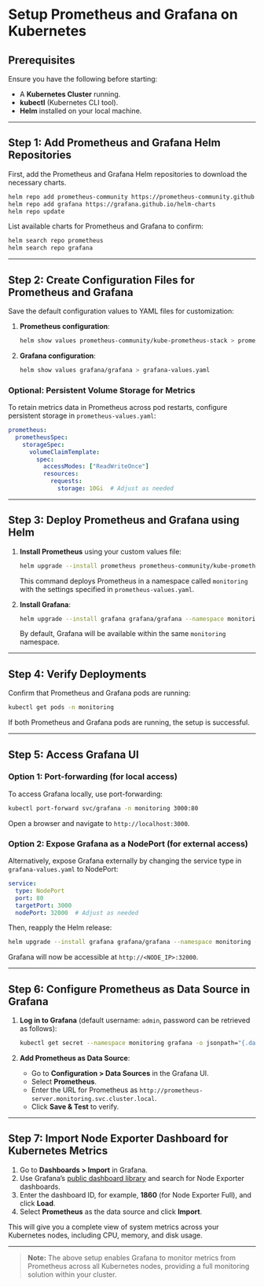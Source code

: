 # Setup Prometheus and Grafana on Kubernetes

## Prerequisites

Ensure you have the following before starting:

- A **Kubernetes Cluster** running.
- **kubectl** (Kubernetes CLI tool).
- **Helm** installed on your local machine.

---

## Step 1: Add Prometheus and Grafana Helm Repositories

First, add the Prometheus and Grafana Helm repositories to download the necessary charts.

```bash
helm repo add prometheus-community https://prometheus-community.github.io/helm-charts
helm repo add grafana https://grafana.github.io/helm-charts
helm repo update
```

List available charts for Prometheus and Grafana to confirm:

```bash
helm search repo prometheus
helm search repo grafana
```

---

## Step 2: Create Configuration Files for Prometheus and Grafana

Save the default configuration values to YAML files for customization:

1. **Prometheus configuration**:
   ```bash
   helm show values prometheus-community/kube-prometheus-stack > prometheus-values.yaml
   ```

2. **Grafana configuration**:
   ```bash
   helm show values grafana/grafana > grafana-values.yaml
   ```

### Optional: Persistent Volume Storage for Metrics

To retain metrics data in Prometheus across pod restarts, configure persistent storage in `prometheus-values.yaml`:

```yaml
prometheus:
  prometheusSpec:
    storageSpec:
      volumeClaimTemplate:
        spec:
          accessModes: ["ReadWriteOnce"]
          resources:
            requests:
              storage: 10Gi  # Adjust as needed
```

---

## Step 3: Deploy Prometheus and Grafana using Helm

1. **Install Prometheus** using your custom values file:

   ```bash
   helm upgrade --install prometheus prometheus-community/kube-prometheus-stack --namespace monitoring --create-namespace --values prometheus-values.yaml
   ```

   This command deploys Prometheus in a namespace called `monitoring` with the settings specified in `prometheus-values.yaml`.

2. **Install Grafana**:

   ```bash
   helm upgrade --install grafana grafana/grafana --namespace monitoring --values grafana-values.yaml
   ```

   By default, Grafana will be available within the same `monitoring` namespace.

---

## Step 4: Verify Deployments

Confirm that Prometheus and Grafana pods are running:

```bash
kubectl get pods -n monitoring
```

If both Prometheus and Grafana pods are running, the setup is successful.

---

## Step 5: Access Grafana UI

### Option 1: Port-forwarding (for local access)

To access Grafana locally, use port-forwarding:

```bash
kubectl port-forward svc/grafana -n monitoring 3000:80
```

Open a browser and navigate to `http://localhost:3000`.

### Option 2: Expose Grafana as a NodePort (for external access)

Alternatively, expose Grafana externally by changing the service type in `grafana-values.yaml` to NodePort:

```yaml
service:
  type: NodePort
  port: 80
  targetPort: 3000
  nodePort: 32000  # Adjust as needed
```

Then, reapply the Helm release:

```bash
helm upgrade --install grafana grafana/grafana --namespace monitoring --values grafana-values.yaml
```

Grafana will now be accessible at `http://<NODE_IP>:32000`.

---

## Step 6: Configure Prometheus as Data Source in Grafana

1. **Log in to Grafana** (default username: `admin`, password can be retrieved as follows):
   ```bash
   kubectl get secret --namespace monitoring grafana -o jsonpath="{.data.admin-password}" | base64 --decode ; echo
   ```

2. **Add Prometheus as Data Source**:
   - Go to **Configuration > Data Sources** in the Grafana UI.
   - Select **Prometheus**.
   - Enter the URL for Prometheus as `http://prometheus-server.monitoring.svc.cluster.local`.
   - Click **Save & Test** to verify.

---

## Step 7: Import Node Exporter Dashboard for Kubernetes Metrics

1. Go to **Dashboards > Import** in Grafana.
2. Use Grafana’s [public dashboard library](https://grafana.com/grafana/dashboards/) and search for Node Exporter dashboards.
3. Enter the dashboard ID, for example, **1860** (for Node Exporter Full), and click **Load**.
4. Select **Prometheus** as the data source and click **Import**.

This will give you a complete view of system metrics across your Kubernetes nodes, including CPU, memory, and disk usage.

---

> **Note:** The above setup enables Grafana to monitor metrics from Prometheus across all Kubernetes nodes, providing a full monitoring solution within your cluster.
